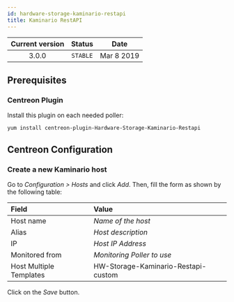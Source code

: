```yaml
---
id: hardware-storage-kaminario-restapi
title: Kaminario RestAPI
---
```


| Current version | Status | Date |
| :-: | :-: | :-: |
| 3.0.0 | `STABLE` | Mar  8 2019 |

## Prerequisites

### Centreon Plugin

Install this plugin on each needed poller:

``` shell
yum install centreon-plugin-Hardware-Storage-Kaminario-Restapi
```

## Centreon Configuration

### Create a new Kaminario host

Go to *Configuration \> Hosts* and click *Add*. Then, fill the form as shown by the following table:

| Field                   | Value                               |
| :---------------------- | :---------------------------------- |
| Host name               | *Name of the host*                  |
| Alias                   | *Host description*                  |
| IP                      | *Host IP Address*                   |
| Monitored from          | *Monitoring Poller to use*          |
| Host Multiple Templates | HW-Storage-Kaminario-Restapi-custom |

Click on the *Save* button.


